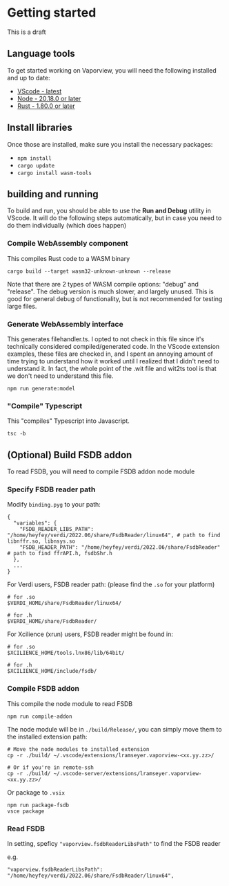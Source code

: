 # Getting started

This is a draft

## Language tools

To get started working on Vaporview, you will need the following installed and up to date:

- [VScode - latest](https://code.visualstudio.com/)
- [Node - 20.18.0 or later](https://nodejs.org/en)
- [Rust - 1.80.0 or later](https://www.rust-lang.org/)

## Install libraries

Once those are installed, make sure you install the necessary packages:

- `npm install`
- `cargo update`
- `cargo install wasm-tools`

## building and running

To build and run, you should be able to use the **Run and Debug** utility in VScode. It will do the following steps automatically, but in case you need to do them individually (which does happen)

### Compile WebAssembly component

This compiles Rust code to a WASM binary

`cargo build --target wasm32-unknown-unknown --release`

Note that there are 2 types of WASM compile options: "debug" and "release". The debug version is much slower, and largely unused. This is good for general debug of functionality, but is not recommended for testing large files.

### Generate WebAssembly interface

This generates filehandler.ts. I opted to not check in this file since it's technically considered compiled/generated code. In the VScode extension examples, these files are checked in, and I spent an annoying amount of time trying to understand how it worked until I realized that I didn't need to understand it. In fact, the whole point of the .wit file and wit2ts tool is that we don't need to understand this file.

`npm run generate:model`

### "Compile" Typescript

This "compiles" Typescript into Javascript.

`tsc -b`

## (Optional) Build FSDB addon

To read FSDB, you will need to compile FSDB addon node module

### Specify FSDB reader path

Modify `binding.pyg` to your path:

```
{
  "variables": {
    "FSDB_READER_LIBS_PATH": "/home/heyfey/verdi/2022.06/share/FsdbReader/linux64", # path to find libnffr.so, libnsys.so
    "FSDB_HEADER_PATH": "/home/heyfey/verdi/2022.06/share/FsdbReader" # path to find ffrAPI.h, fsdbShr.h
  },
  ...
}
```

For Verdi users, FSDB reader path: (please find the `.so` for your platform)
```
# for .so
$VERDI_HOME/share/FsdbReader/linux64/

# for .h
$VERDI_HOME/share/FsdbReader/
```

For Xcilience (xrun) users, FSDB reader might be found in:
```
# for .so
$XCILIENCE_HOME/tools.lnx86/lib/64bit/

# for .h
$XCILIENCE_HOME/include/fsdb/
```

### Compile FSDB addon

This compile the node module to read FSDB

`npm run compile-addon`

The node module will be in `./build/Release/`, you can simply move them to the installed extension path:

```
# Move the node modules to installed extension
cp -r ./build/ ~/.vscode/extensions/lramseyer.vaporview-<xx.yy.zz>/

# Or if you're in remote-ssh
cp -r ./build/ ~/.vscode-server/extensions/lramseyer.vaporview-<xx.yy.zz>/
```

Or package to `.vsix`
```
npm run package-fsdb
vsce package
```

### Read FSDB

In setting, speficy `"vaporview.fsdbReaderLibsPath"` to find the FSDB reader

e.g.
```
"vaporview.fsdbReaderLibsPath": "/home/heyfey/verdi/2022.06/share/FsdbReader/linux64",
```